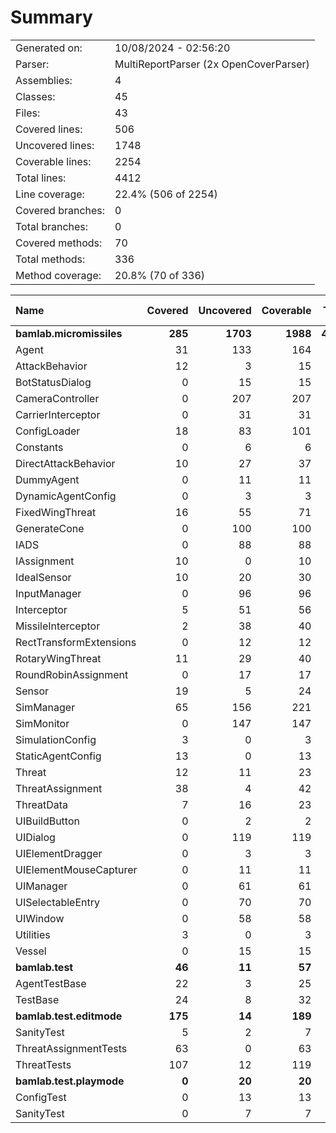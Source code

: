 ﻿# Summary
|||
|:---|:---|
| Generated on: | 10/08/2024 - 02:56:20 |
| Parser: | MultiReportParser (2x OpenCoverParser) |
| Assemblies: | 4 |
| Classes: | 45 |
| Files: | 43 |
| Covered lines: | 506 |
| Uncovered lines: | 1748 |
| Coverable lines: | 2254 |
| Total lines: | 4412 |
| Line coverage: | 22.4% (506 of 2254) |
| Covered branches: | 0 |
| Total branches: | 0 |
| Covered methods: | 70 |
| Total methods: | 336 |
| Method coverage: | 20.8% (70 of 336) |

|**Name**|**Covered**|**Uncovered**|**Coverable**|**Total**|**Line coverage**|**Covered**|**Total**|**Branch coverage**|**Covered**|**Total**|**Method coverage**|
|:---|---:|---:|---:|---:|---:|---:|---:|---:|---:|---:|---:|
|**bamlab.micromissiles**|**285**|**1703**|**1988**|**4215**|**14.3%**|**0**|**0**|****|**50**|**309**|**16.1%**|
|Agent|31|133|164|293|18.9%|0|0||8|29|27.5%|
|AttackBehavior|12|3|15|62|80%|0|0||2|3|66.6%|
|BotStatusDialog|0|15|15|30|0%|0|0||0|2|0%|
|CameraController|0|207|207|454|0%|0|0||0|23|0%|
|CarrierInterceptor|0|31|31|48|0%|0|0||0|5|0%|
|ConfigLoader|18|83|101|149|17.8%|0|0||2|12|16.6%|
|Constants|0|6|6|17|0%|0|0||0|2|0%|
|DirectAttackBehavior|10|27|37|88|27%|0|0||1|2|50%|
|DummyAgent|0|11|11|293|0%|0|0||0|5|0%|
|DynamicAgentConfig|0|3|3|122|0%|0|0||0|1|0%|
|FixedWingThreat|16|55|71|143|22.5%|0|0||2|10|20%|
|GenerateCone|0|100|100|144|0%|0|0||0|9|0%|
|IADS|0|88|88|140|0%|0|0||0|17|0%|
|IAssignment|10|0|10|42|100%|0|0||3|3|100%|
|IdealSensor|10|20|30|55|33.3%|0|0||1|5|20%|
|InputManager|0|96|96|142|0%|0|0||0|11|0%|
|Interceptor|5|51|56|105|8.9%|0|0||2|10|20%|
|MissileInterceptor|2|38|40|78|5%|0|0||1|4|25%|
|RectTransformExtensions|0|12|12|18|0%|0|0||0|4|0%|
|RotaryWingThreat|11|29|40|71|27.5%|0|0||1|9|11.1%|
|RoundRobinAssignment|0|17|17|44|0%|0|0||0|2|0%|
|Sensor|19|5|24|118|79.1%|0|0||2|3|66.6%|
|SimManager|65|156|221|367|29.4%|0|0||8|28|28.5%|
|SimMonitor|0|147|147|233|0%|0|0||0|19|0%|
|SimulationConfig|3|0|3|122|100%|0|0||1|1|100%|
|StaticAgentConfig|13|0|13|67|100%|0|0||5|5|100%|
|Threat|12|11|23|50|52.1%|0|0||3|5|60%|
|ThreatAssignment|38|4|42|79|90.4%|0|0||5|5|100%|
|ThreatData|7|16|23|45|30.4%|0|0||2|5|40%|
|UIBuildButton|0|2|2|11|0%|0|0||0|2|0%|
|UIDialog|0|119|119|198|0%|0|0||0|18|0%|
|UIElementDragger|0|3|3|12|0%|0|0||0|1|0%|
|UIElementMouseCapturer|0|11|11|20|0%|0|0||0|3|0%|
|UIManager|0|61|61|106|0%|0|0||0|16|0%|
|UISelectableEntry|0|70|70|113|0%|0|0||0|15|0%|
|UIWindow|0|58|58|100|0%|0|0||0|9|0%|
|Utilities|3|0|3|9|100%|0|0||1|1|100%|
|Vessel|0|15|15|27|0%|0|0||0|5|0%|
|**bamlab.test**|**46**|**11**|**57**|**99**|**80.7%**|**0**|**0**|****|**9**|**11**|**81.8%**|
|AgentTestBase|22|3|25|46|88%|0|0||4|5|80%|
|TestBase|24|8|32|53|75%|0|0||5|6|83.3%|
|**bamlab.test.editmode**|**175**|**14**|**189**|**459**|**92.5%**|**0**|**0**|****|**11**|**13**|**84.6%**|
|SanityTest|5|2|7|22|71.4%|0|0||2|2|100%|
|ThreatAssignmentTests|63|0|63|141|100%|0|0||2|2|100%|
|ThreatTests|107|12|119|296|89.9%|0|0||7|9|77.7%|
|**bamlab.test.playmode**|**0**|**20**|**20**|**54**|**0%**|**0**|**0**|****|**0**|**3**|**0%**|
|ConfigTest|0|13|13|30|0%|0|0||0|2|0%|
|SanityTest|0|7|7|24|0%|0|0||0|1|0%|
